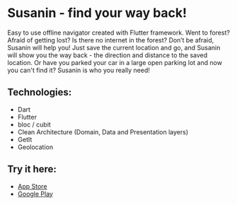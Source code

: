 # Susanin - find your way back!

Easy to use offline navigator created with Flutter framework. Went to forest? Afraid of getting lost? Is there no internet in the forest? Don’t be afraid, Susanin will help you! Just save the current location and go, and Susanin will show you the way back - the direction and distance to the saved location. Or have you parked your car in a large open parking lot and now you can't find it? Susanin is who you really need!

## Technologies:

- Dart
- Flutter
- bloc / cubit
- Clean Architecture (Domain, Data and Presentation layers)
- GetIt
- Geolocation

## Try it here:

- <a href="https://apps.apple.com/us/app/susanin-find-your-way-back/id1624344201">App Store</a>
- <a href="https://play.google.com/store/apps/details?id=com.qumyz.susanin">Google Play</a>